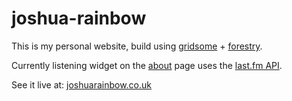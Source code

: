 # joshua-rainbow

This is my personal website, build using [gridsome](https://gridsome.org/) + [forestry](https://forestry.io/).

Currently listening widget on the [about](https://joshuarainbow.co.uk/about/) page uses the [last.fm API](https://www.last.fm/api).

See it live at: [joshuarainbow.co.uk](http://joshuarainbow.co.uk/)